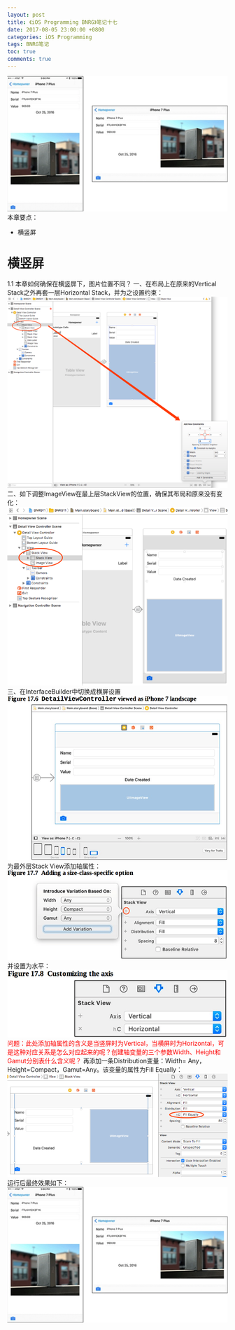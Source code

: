 ```yaml
---
layout: post
title: 《iOS Programming BNRG》笔记十七
date: 2017-08-05 23:00:00 +0800
categories: iOS Programming
tags: BNRG笔记
toc: true
comments: true
---
```

![](0805iOSProgrammingBNRG17/img01.png)
本章要点：
- 横竖屏
<!-- more -->
# 横竖屏
1.1 本章如何确保在横竖屏下，图片位置不同？
一、在布局上在原来的Vertical Stack之外再套一层Horizontal Stack，并为之设置约束：
![](0805iOSProgrammingBNRG17/img02.png)
二、如下调整ImageView在最上层StackView的位置，确保其布局和原来没有变化：
![](0805iOSProgrammingBNRG17/img03.png)
三、在InterfaceBuilder中切换成横屏设置
![](0805iOSProgrammingBNRG17/img04.png)
为最外层Stack View添加轴属性：
![](0805iOSProgrammingBNRG17/img05.png)
并设置为水平：
![](0805iOSProgrammingBNRG17/img06.png)
<font color=red>问题：此处添加轴属性的含义是当竖屏时为Vertical，当横屏时为Horizontal，可是这种对应关系是怎么对应起来的呢？创建轴变量的三个参数Width、Height和Gamut分别表什么含义呢？</font>
再添加一条Distribution变量：Width= Any，Height=Compact，Gamut=Any。该变量的属性为Fill Equally：
![](0805iOSProgrammingBNRG17/img07.png)
运行后最终效果如下：
![](0805iOSProgrammingBNRG17/img01.png)
